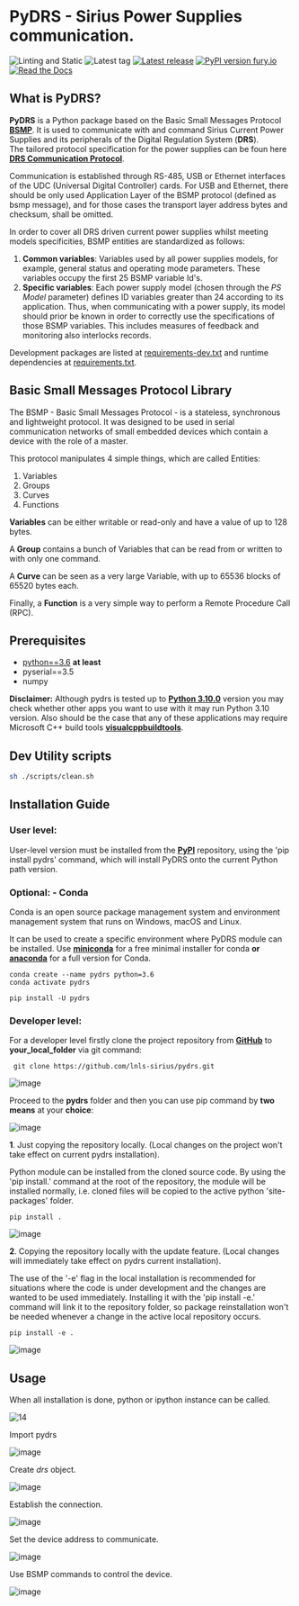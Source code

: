 # PyDRS - Sirius Power Supplies communication.

![Linting and Static](https://github.com/lnls-sirius/pydrs/actions/workflows/lint.yml/badge.svg)
![Latest tag](https://img.shields.io/github/tag/lnls-sirius/pydrs.svg?style=flat)
[![Latest release](https://img.shields.io/github/release/lnls-sirius/pydrs.svg?style=flat)](https://github.com/lnls-sirius/pydrs/releases)
[![PyPI version fury.io](https://badge.fury.io/py/pydrs.svg)](https://pypi.python.org/pypi/pydrs/)
[![Read the Docs](https://readthedocs.org/projects/spack/badge/?version=latest)](https://lnls-sirius.github.io/pydrs/)

## What is PyDRS?

**PyDRS** is a Python package based on the Basic Small Messages Protocol [**BSMP**](https://github.com/lnls-sirius/libbsmp). It is used to communicate with and command Sirius Current Power Supplies and its peripherals of the Digital Regulation System (**DRS**).  
The tailored protocol specification for the power supplies can be foun here [**DRS Communication Protocol**](https://cnpemcamp.sharepoint.com/:x:/s/ELP/EdITJFdE42hAgXubTjhZU3sBnd5BrOpUeI9EpaK4QO7mEQ?e=16i0pr).  

Communication is established through RS-485, USB or Ethernet interfaces of the UDC (Universal Digital Controller) cards. For USB and Ethernet, there should be only used Application Layer of the BSMP protocol (defined as bsmp message), and for those cases the transport layer address bytes and checksum, shall be omitted.  

In order to cover all DRS driven current power supplies whilst meeting models specificities, BSMP entities are standardized as follows:  

1. **Common variables**: Variables used by all power supplies models, for example, general status and operating mode parameters. These variables occupy the first 25 BSMP variable Id's.  
2. **Specific variables**: Each power supply model (chosen through the *PS Model* parameter) defines ID variables greater than 24 according to its application. Thus, when communicating with a power supply, its model should prior be known in order to correctly use the specifications of those BSMP variables. This includes measures of feedback and monitoring also interlocks records.    


Development packages are listed at [requirements-dev.txt](requirements_dev.txt) and runtime dependencies at [requirements.txt](requirements.txt).

## Basic Small Messages Protocol Library
The BSMP - Basic Small Messages Protocol - is a stateless, synchronous and lightweight protocol. It was designed to be used in serial communication networks of small embedded devices which contain a device with the role of a master.

This protocol manipulates 4 simple things, which are called Entities:

1. Variables
2. Groups
3. Curves
4. Functions  
 
**Variables** can be either writable or read-only and have a value of up to 128 bytes.

A **Group** contains a bunch of Variables that can be read from or written to with only one command.

A **Curve** can be seen as a very large Variable, with up to 65536 blocks of 65520 bytes each.

Finally, a **Function** is a very simple way to perform a Remote Procedure Call (RPC).


## Prerequisites

 * [python==3.6](https://www.python.org/downloads/release/python-3612/)  **at least**
* pyserial==3.5  
* numpy  

**Disclaimer:** Although pydrs is tested up to [**Python 3.10.0**](https://www.python.org/downloads/release/python-3100/) version you may check whether other apps you want to use with it may run Python 3.10 version.
Also should be the case that any of these applications may require Microsoft C++ build tools  [**visualcppbuildtools**](https://visualstudio.microsoft.com/pt-br/visual-cpp-build-tools). 


## Dev Utility scripts

```sh
sh ./scripts/clean.sh
```
## Installation Guide

### **User level:**  
User-level version must be installed from the [**PyPI**](https://pypi.org/project/pydrs/) repository, using the 'pip install pydrs' command, which will install PyDRS onto the current Python path version.  
  
### **Optional: - Conda**  
 
Conda is an open source package management system and environment management system that runs on Windows, macOS and Linux.

It can be used to create a specific environment where PyDRS module can be installed.
Use [**miniconda**](https://docs.conda.io/en/latest/miniconda.html#miniconda) for a free minimal installer for conda **or**
 [**anaconda**](https://conda.io/projects/conda/en/latest/user-guide/install/index.html) for a full version for Conda.

```command
conda create --name pydrs python=3.6 
conda activate pydrs
```

```command
pip install -U pydrs
```

### **Developer level:**  

For a developer level firstly clone the project repository from [**GitHub**](https://github.com/lnls-sirius/pydrs) to **your_local_folder** via git command: 

```command
 git clone https://github.com/lnls-sirius/pydrs.git
``` 

![image](https://user-images.githubusercontent.com/19196344/139123128-3b70e4de-9bf3-4164-9e39-a3f8c2e64806.png)


Proceed to the **pydrs** folder and then you can use pip command by **two means** at your **choice**:    

![image](https://user-images.githubusercontent.com/19196344/139126431-eae06bcd-81f9-4746-b8c5-2115f0637bab.png)


**1**. Just copying the repository locally. (Local changes on the project won't take effect on current pydrs installation).

Python module can be installed from the cloned source code. By using the 'pip install.' command at the root of the repository, the module will be installed normally, i.e. cloned files will be copied to the active python 'site-packages' folder.


```command
pip install .
```

![image](https://user-images.githubusercontent.com/19196344/139126660-0ce7cb62-8abe-492c-8596-1e581a061530.png)



**2**. Copying the repository locally with the update feature. (Local changes will immediately take effect on pydrs current installation). 

The use of the '-e' flag in the local installation is recommended for situations where the code is under development and the changes are wanted to be used immediately. Installing it with the 'pip install -e.' command will link it to the repository folder, so package reinstallation won't be needed whenever a change in the active local repository occurs.

```command
pip install -e .
```
![image](https://user-images.githubusercontent.com/19196344/139126876-150791c2-9a94-4e75-b91c-28ace5002699.png)



## Usage

When all installation is done, python or ipython instance can be called.

![14](https://user-images.githubusercontent.com/19196344/138935751-d90dc9b9-1409-4dc4-98bd-66f480dcd489.png)


Import pydrs

![image](https://user-images.githubusercontent.com/19196344/139112617-2629340e-fac9-4002-8456-1e3b079cd837.png)


Create *drs* object.

![image](https://user-images.githubusercontent.com/19196344/139116187-fc58c909-9b4f-46fe-91ca-d80796f3256d.png)


Establish the connection.

![image](https://user-images.githubusercontent.com/19196344/139116355-790b9f0e-8536-4203-9276-b3e592329661.png)


Set the device address to communicate.

![image](https://user-images.githubusercontent.com/19196344/139116450-1b083db1-b257-40ca-868c-350b9af193e4.png)


Use BSMP commands to control the device.

![image](https://user-images.githubusercontent.com/19196344/139116593-7fcbd965-85e4-460e-a912-91782a21d412.png)


